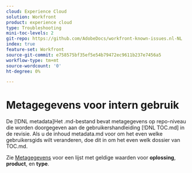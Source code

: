 ```yaml
---
cloud: Experience Cloud
solution: Workfront
product: experience cloud
type: Troubleshooting
mini-toc-levels: 2
git-repo: https://github.com/AdobeDocs/workfront-known-issues.nl-NL
index: true
feature-set: Workfront
source-git-commit: e758575bf35ef5e54b79472ec9611b237e7456a5
workflow-type: tm+mt
source-wordcount: '0'
ht-degree: 0%

---
```



# Metagegevens voor intern gebruik

De [!DNL metadata]Het .md-bestand bevat metagegevens op repo-niveau die worden doorgegeven aan de gebruikershandleiding [!DNL TOC.md] in de revisie. Als u de inhoud metadata.md voor om het even welke gebruikersgids wilt veranderen, doe dit in om het even welk dossier van TOC.md.

Zie [Metagegevens](https://experienceleague.adobe.com/docs/authoring-guide-exl/using/editing/user-guide-setup/metadata.html) voor een lijst met geldige waarden voor **oplossing**, **product**, en **type**.
